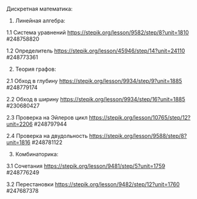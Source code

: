 Дискретная математика:

1. Линейная алгебра:

1.1 Система уравнений 		https://stepik.org/lesson/9582/step/8?unit=1810			#248758820 

1.2 Определитель 			https://stepik.org/lesson/45946/step/14?unit=24110		#248773361

2. Теория графов:

2.1 Обход в глубину 		https://stepik.org/lesson/9934/step/9?unit=1885			#248779174 

2.2 Обход в ширину 			https://stepik.org/lesson/9934/step/16?unit=1885		#230680427

2.3 Проверка на Эйлеров цикл 	https://stepik.org/lesson/10765/step/12?unit=2206		#248797944

2.4 Проверка на двудольность 	https://stepik.org/lesson/9588/step/8?unit=1816			#248781122

3. Комбинаторика:

3.1 Сочетания			https://stepik.org/lesson/9481/step/5?unit=1759			#248776249

3.2 Перестановки			https://stepik.org/lesson/9482/step/12?unit=1760		#247687378
